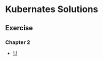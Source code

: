 # Kubernates Solutions
## Exercise
### Chapter 2
- [1.1](https://github.com/skinatro/kmooc-fi/tree/1.1/log_output)
